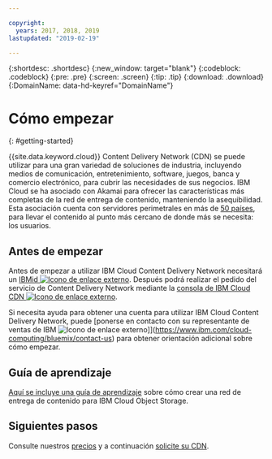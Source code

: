 ```yaml
---

copyright:
  years: 2017, 2018, 2019
lastupdated: "2019-02-19"

---
```


{:shortdesc: .shortdesc}
{:new_window: target="blank"}
{:codeblock: .codeblock}
{:pre: .pre}
{:screen: .screen}
{:tip: .tip}
{:download: .download}
{:DomainName: data-hd-keyref="DomainName"}

# Cómo empezar
{: #getting-started}

{{site.data.keyword.cloud}} Content Delivery Network (CDN) se puede utilizar para una gran variedad de soluciones de industria, incluyendo medios de comunicación, entretenimiento, software, juegos, banca y comercio electrónico, para cubrir las necesidades de sus negocios. IBM Cloud se ha asociado con Akamai para ofrecer las características más completas de la red de entrega de contenido, manteniendo la asequibilidad. Esta asociación cuenta con servidores perimetrales en más de [50 países](/docs/infrastructure/CDN/edge-servers.html#list-of-edge-servers), para llevar el contenido al punto más cercano de donde más se necesita: los usuarios.

## Antes de empezar

Antes de empezar a utilizar IBM Cloud Content Delivery Network necesitará un [IBMid ![Icono de enlace externo](../../icons/launch-glyph.svg "Icono de enlace externo")](https://www.ibm.com/account/us-en/signup/register.html). Después podrá realizar el pedido del servicio de Content Delivery Network mediante la [consola de IBM Cloud CDN ![Icono de enlace externo](../../icons/launch-glyph.svg "Icono de enlace externo")](https://cloud.ibm.com/catalog/infrastructure/cdn-powered-by-akamai).

Si necesita ayuda para obtener una cuenta para utilizar IBM Cloud Content Delivery Network, puede [ponerse en contacto con su representante de ventas de IBM ![Icono de enlace externo](../../icons/launch-glyph.svg "Icono de enlace externo")]](https://www.ibm.com/cloud-computing/bluemix/contact-us) para obtener orientación adicional sobre cómo empezar.

## Guía de aprendizaje

[Aquí se incluye una guía de aprendizaje](/docs/tutorials/static-files-cdn.html) sobre cómo crear una red de entrega de contenido para IBM Cloud Object Storage.

## Siguientes pasos

Consulte nuestros [precios](/docs/infrastructure/CDN?topic=CDN-pricing#pricing) y a continuación [solicite su CDN](/docs/infrastructure/CDN?topic=CDN-order-a-cdn).

